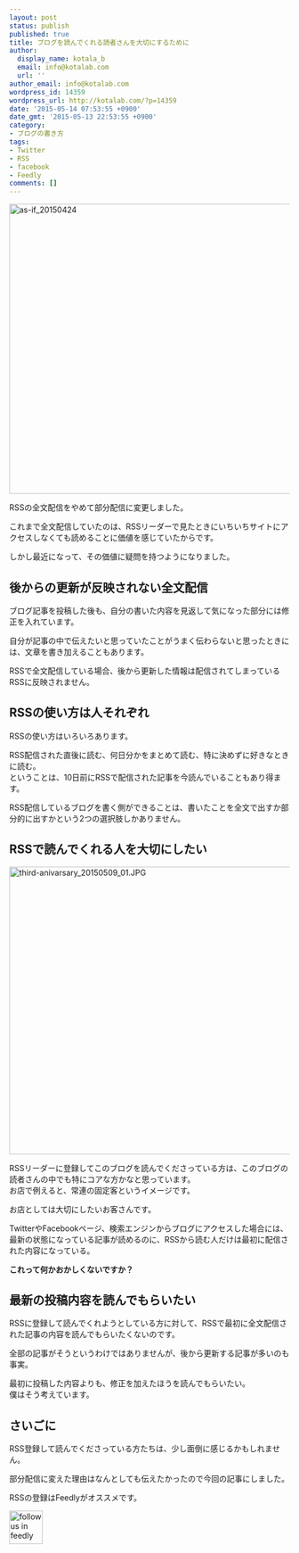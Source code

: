 ```yaml
---
layout: post
status: publish
published: true
title: ブログを読んでくれる読者さんを大切にするために
author:
  display_name: kotala_b
  email: info@kotalab.com
  url: ''
author_email: info@kotalab.com
wordpress_id: 14359
wordpress_url: http://kotalab.com/?p=14359
date: '2015-05-14 07:53:55 +0900'
date_gmt: '2015-05-13 22:53:55 +0900'
category:
- ブログの書き方
tags:
- Twitter
- RSS
- facebook
- Feedly
comments: []
---
```

<p><img src="http://kotalab.com/wp-content/uploads/2015/04/as-if_20150424-780x520.jpg" alt="as-if_20150424" width="780" height="520" class="aligncenter size-large wp-image-14177" /></p>
<p>RSSの全文配信をやめて部分配信に変更しました。</p>
<p>これまで全文配信していたのは、RSSリーダーで見たときにいちいちサイトにアクセスしなくても読めることに価値を感じていたからです。</p>
<p>しかし最近になって、その価値に疑問を持つようになりました。</p>
<p><!--more--></p>
<h2>後からの更新が反映されない全文配信</h2>
<p>ブログ記事を投稿した後も、自分の書いた内容を見返して気になった部分には修正を入れています。</p>
<p>自分が記事の中で伝えたいと思っていたことがうまく伝わらないと思ったときには、文章を書き加えることもあります。</p>
<p>RSSで全文配信している場合、後から更新した情報は配信されてしまっているRSSに反映されません。</p>
<h2>RSSの使い方は人それぞれ</h2>
<p>RSSの使い方はいろいろあります。</p>
<p>RSS配信された直後に読む、何日分かをまとめて読む、特に決めずに好きなときに読む。<br />
ということは、10日前にRSSで配信された記事を今読んでいることもあり得ます。</p>
<p>RSS配信しているブログを書く側ができることは、書いたことを全文で出すか部分的に出すかという2つの選択肢しかありません。</p>
<h2>RSSで読んでくれる人を大切にしたい</h2>
<p><img src="http://kotalab.com/wp-content/uploads/2015/05/third-anivarsary_20150509_01-780x516.jpg" alt="third-anivarsary_20150509_01.JPG" width="780" height="516" class="aligncenter size-large wp-image-14305" /></p>
<p>RSSリーダーに登録してこのブログを読んでくださっている方は、このブログの読者さんの中でも特にコアな方かなと思っています。<br />
お店で例えると、常連の固定客というイメージです。</p>
<p>お店としては大切にしたいお客さんです。</p>
<p>TwitterやFacebookページ、検索エンジンからブログにアクセスした場合には、最新の状態になっている記事が読めるのに、RSSから読む人だけは最初に配信された内容になっている。</p>
<p><strong>これって何かおかしくないですか？</strong></p>
<h2>最新の投稿内容を読んでもらいたい</h2>
<p>RSSに登録して読んでくれようとしている方に対して、RSSで最初に全文配信された記事の内容を読んでもらいたくないのです。</p>
<p>全部の記事がそうというわけではありませんが、後から更新する記事が多いのも事実。</p>
<p><span class="b">最初に投稿した内容よりも、修正を加えたほうを読んでもらいたい。</span><br />
僕はそう考えています。</p>
<h2>さいごに</h2>
<p>RSS登録して読んでくださっている方たちは、少し面倒に感じるかもしれません。</p>
<p>部分配信に変えた理由はなんとしても伝えたかったので今回の記事にしました。</p>
<p>RSSの登録はFeedlyがオススメです。</p>
<p><a href='http://cloud.feedly.com/#subscription%2Ffeed%2Fhttp%3A%2F%2Fkotalab.com%2Ffeed' target='blank' onclick="_gaq.push(['_trackEvent', 'entry', 'click', 'followFeedly14359']);"><img id='feedlyFollow' src='http://kotalab.com/wp-content/themes/stinger20130730/images/feedly_icon.png' alt='follow us in feedly' width="60px"></a></p>
